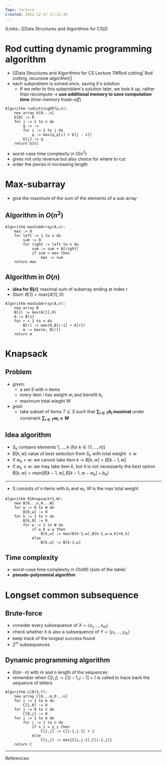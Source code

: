 ```yaml
---
Tags: lecture
Created: 2022-12-17 17:12:33
---
```

(Links:: [[Data Structures and Algorithms for CS]])
# Rod cutting dynamic programming algorithm
- [[Data Structures and Algorithms for CS Lecture 11#Rod cutting| Rod cutting, recursive algorithm]]
- each subproblem is solved *once*, saving it's solution
	- If we refer to this subproblem's solution later, we look it up, rather than recompute
	  -> **use additional memory to save computation time** (*time-memory trade-off*)
```
Algorithm rodCuttingDP(p,n):
	new array b[0...n]
	b[0] := 0
	for j := 1 to n do
		q := -∞
		for i := 1 to j do
			q := max(q,p[i] + b[j - i])
		b[j] := q
	return b[n]
```
- worst-case time complexity in $O(n^2)$
- gives not only revenue but also choice for where to cut
- order the pieces in increasing length
# Max-subarray
- give the maximum of the sum of the elements of a sub-array
## Algorithm in $O(n^2)$
```
Algorithm maxSubArray(A,n):
	max := 0
	for left := 1 to n do
		sum := 0
		for right := left to n do
			sum := sum + A[right]
			if sum > max then
				max := sum
	return max
```
## Algorithm in $O(n)$
- **idea for B[r]**: maximal sum of subarray ending at index r 
- *Start*: $B[1] = max\{A[1],0\}$
```
Algorithm maxSubArray(A,n):
	new array B
	B[1] := max(A[1],0)
	m := B[1]
	for r = 2 to n do 
		B[r] := max(0,B[r-1] + A[r])
		m := max(m, B[r])
	return m
```
# Knapsack
##  Problem
- *given:* 
	- a set $S$ with $n$ items
	- every item $i$ has weight $w_i$ and benefit $b_i$
	- maximum total wieght $W$
- *goal:*
	- take subset of items $T \subseteq S$ such that **$\sum_{i\in T}b_i$ maximal** under constraint **$\sum_{i\in T}w_i\leq W$**
## Idea algorithm
- $S_k$ contains elements $1,...,k$ (for $k \in\{1,...,n\}$)
- $B[k,w]$ value of best selection from $S_k$ with total weight $\leq w$
- if $w_k > w$: we cannot take item $k$
  -> $B[k,w] = B[k-1,w]$
- if $w_k \leq w$: we may take item $k$, but it is not necessarily the best option $B[k,w]=max\{B[k-1,w],B[k-1,w-w_k]+b_k\}$
___
- S consists of $n$ items with $b_i$ and $w_i$; $W$ is the max total weight
```
Algorithm 01Knapsack(S,W):
	new B[0...n,0...W]
	for w := 0 to W do
		B[0,w] := 0
	for k := 1 to n do
		B[k,0] := 0
		for w := 1 to W do
			if w_k ≤ w then
				B[k,w] := max(B[k-1,w],B[k-1,w-w_k]+b_k)
			else
				B[k,w] := B[k-1,w]
```
## Time complexity
- worst-case time complexity in $O(nW)$ (size of the table)
- **pseudo-polynomial algorithm**
# Longset common subsequence
## Brute-force
- consider every subsequence of $X = \langle x_1,..., x_m\rangle$
- check whether it is also a subsequence of $Y=\langle y_1,...,y_m\rangle$
- keep track of the longest success found
- $2^m$ subsequences
## Dynamic programming algorithm
- $\Theta (m\cdot n)$ with $m$ and $n$ length of the sequences
- remember when $C[i,j] := C[i-1,j-1] + 1$ is called to trace back the sequence of letters
```
Algorithm LCD(X,Y):
	new array C[0...m,0...n]
	for i := 1 to m do
		C[i,0] := 0
	for j := 0 to n do
		C[0,j] := 0
	for i := 1 to m do
		for j := 1 to n do
			if x_i = y_i then
				C[i,j] := C[i-1,j-1] + 1
			else
				C[i,j] := max{C[i,j-1],C[i-1,j]}
	return C
```


---
References: